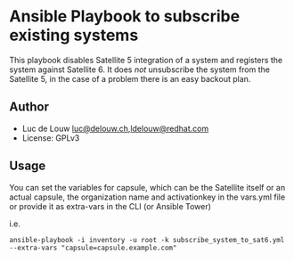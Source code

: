 # Ansible Playbook to subscribe existing systems

This playbook disables Satellite 5 integration of a system and registers the system against Satellite 6. It does *not* unsubscribe the system from the Satellite 5, in the case of a problem there is an easy backout plan.

## Author
- Luc de Louw <luc@delouw.ch>,<ldelouw@redhat.com>
- License: GPLv3


## Usage

You can set the variables for capsule, which can be the Satellite itself or an actual capsule, the organization name and activationkey in the vars.yml file or provide it as extra-vars in the CLI (or Ansible Tower)

i.e.
```
ansible-playbook -i inventory -u root -k subscribe_system_to_sat6.yml --extra-vars "capsule=capsule.example.com"
```
